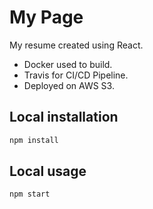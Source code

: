 # My Page

My resume created using React.
- Docker used to build.
- Travis for CI/CD Pipeline.
- Deployed on AWS S3.

## Local installation

```bash
npm install
```

## Local usage

```bash
npm start
```